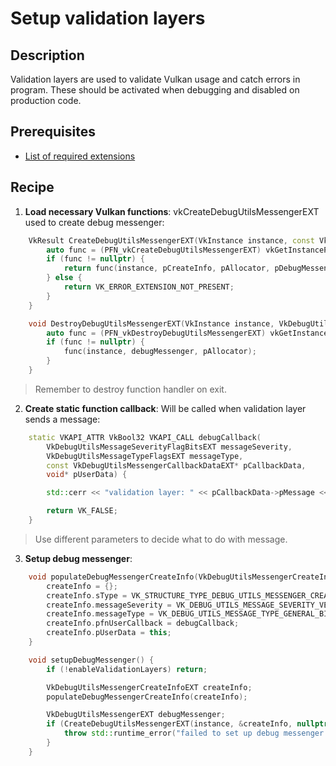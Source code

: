 # Setup validation layers

## Description
Validation layers are used to validate Vulkan usage and catch errors in program.
These should be activated when debugging and disabled on production code.

## Prerequisites
- [List of required extensions](./001-supported-required-extensions.md)

## Recipe
1. **Load necessary Vulkan functions**: vkCreateDebugUtilsMessengerEXT used to create debug messenger:
```cpp
    VkResult CreateDebugUtilsMessengerEXT(VkInstance instance, const VkDebugUtilsMessengerCreateInfoEXT* pCreateInfo, const VkAllocationCallbacks* pAllocator, VkDebugUtilsMessengerEXT* pDebugMessenger) {
        auto func = (PFN_vkCreateDebugUtilsMessengerEXT) vkGetInstanceProcAddr(instance, "vkCreateDebugUtilsMessengerEXT");
        if (func != nullptr) {
            return func(instance, pCreateInfo, pAllocator, pDebugMessenger);
        } else {
            return VK_ERROR_EXTENSION_NOT_PRESENT;
        }
    }

    void DestroyDebugUtilsMessengerEXT(VkInstance instance, VkDebugUtilsMessengerEXT debugMessenger, const VkAllocationCallbacks* pAllocator) {
        auto func = (PFN_vkDestroyDebugUtilsMessengerEXT) vkGetInstanceProcAddr(instance, "vkDestroyDebugUtilsMessengerEXT");
        if (func != nullptr) {
            func(instance, debugMessenger, pAllocator);
        }
    }
```
> Remember to destroy function handler on exit.

2. **Create static function callback**: Will be called when validation layer sends a message:
```cpp
    static VKAPI_ATTR VkBool32 VKAPI_CALL debugCallback(
        VkDebugUtilsMessageSeverityFlagBitsEXT messageSeverity,
        VkDebugUtilsMessageTypeFlagsEXT messageType,
        const VkDebugUtilsMessengerCallbackDataEXT* pCallbackData,
        void* pUserData) {

        std::cerr << "validation layer: " << pCallbackData->pMessage << std::endl;

        return VK_FALSE;
    }
```
> Use different parameters to decide what to do with message.

3. **Setup debug messenger**:
```cpp
    void populateDebugMessengerCreateInfo(VkDebugUtilsMessengerCreateInfoEXT& createInfo) {
        createInfo = {};
        createInfo.sType = VK_STRUCTURE_TYPE_DEBUG_UTILS_MESSENGER_CREATE_INFO_EXT;
        createInfo.messageSeverity = VK_DEBUG_UTILS_MESSAGE_SEVERITY_VERBOSE_BIT_EXT | VK_DEBUG_UTILS_MESSAGE_SEVERITY_WARNING_BIT_EXT | VK_DEBUG_UTILS_MESSAGE_SEVERITY_ERROR_BIT_EXT;
        createInfo.messageType = VK_DEBUG_UTILS_MESSAGE_TYPE_GENERAL_BIT_EXT | VK_DEBUG_UTILS_MESSAGE_TYPE_VALIDATION_BIT_EXT | VK_DEBUG_UTILS_MESSAGE_TYPE_PERFORMANCE_BIT_EXT;
        createInfo.pfnUserCallback = debugCallback;
        createInfo.pUserData = this;
    }

    void setupDebugMessenger() {
        if (!enableValidationLayers) return;

        VkDebugUtilsMessengerCreateInfoEXT createInfo;
        populateDebugMessengerCreateInfo(createInfo);

        VkDebugUtilsMessengerEXT debugMessenger;
        if (CreateDebugUtilsMessengerEXT(instance, &createInfo, nullptr, &debugMessenger) != VK_SUCCESS) {
            throw std::runtime_error("failed to set up debug messenger!");
        }
    }
```